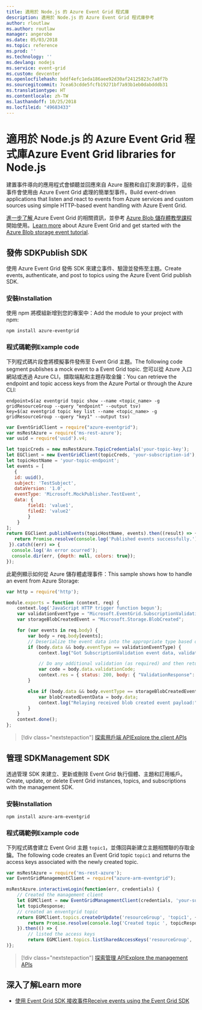 ```yaml
---
title: 適用於 Node.js 的 Azure Event Grid 程式庫
description: 適用於 Node.js 的 Azure Event Grid 程式庫參考
author: rloutlaw
ms.author: routlaw
manager: angerobe
ms.date: 05/03/2018
ms.topic: reference
ms.prod: ''
ms.technology: ''
ms.devlang: nodejs
ms.service: event-grid
ms.custom: devcenter
ms.openlocfilehash: bddf4efc1eda186aee92d30af24125823c7a8f7b
ms.sourcegitcommit: 7cea63cdde5fcfb19271bf7a93b1eb0dabdddb31
ms.translationtype: HT
ms.contentlocale: zh-TW
ms.lasthandoff: 10/25/2018
ms.locfileid: "49683433"
---
```

# <a name="azure-event-grid-libraries-for-nodejs"></a><span data-ttu-id="6a12d-103">適用於 Node.js 的 Azure Event Grid 程式庫</span><span class="sxs-lookup"><span data-stu-id="6a12d-103">Azure Event Grid libraries for Node.js</span></span>

<span data-ttu-id="6a12d-104">建置事件導向的應用程式會傾聽並回應來自 Azure 服務和自訂來源的事件，這些事件會使用由 Azure Event Grid 處理的簡單型事件。</span><span class="sxs-lookup"><span data-stu-id="6a12d-104">Build event-driven applications that listen and react to events from Azure services and custom sources using simple HTTP-based event handling with Azure Event Grid.</span></span>

<span data-ttu-id="6a12d-105">[進一步了解 ](/azure/event-grid/overview)Azure Event Grid 的相關資訊，並參考 [Azure Blob 儲存體教學課程](/azure/storage/blobs/storage-blob-event-quickstart)開始使用。</span><span class="sxs-lookup"><span data-stu-id="6a12d-105">[Learn more](/azure/event-grid/overview) about Azure Event Grid and get started with the [Azure Blob storage event tutorial](/azure/storage/blobs/storage-blob-event-quickstart).</span></span> 

## <a name="publish-sdk"></a><span data-ttu-id="6a12d-106">發佈 SDK</span><span class="sxs-lookup"><span data-stu-id="6a12d-106">Publish SDK</span></span>

<span data-ttu-id="6a12d-107">使用 Azure Event Grid 發佈 SDK 來建立事件、驗證並發佈至主題。</span><span class="sxs-lookup"><span data-stu-id="6a12d-107">Create events, authenticate, and post to topics using the Azure Event Grid publish SDK.</span></span>

### <a name="installation"></a><span data-ttu-id="6a12d-108">安裝</span><span class="sxs-lookup"><span data-stu-id="6a12d-108">Installation</span></span>

<span data-ttu-id="6a12d-109">使用 npm 將模組新增到您的專案中：</span><span class="sxs-lookup"><span data-stu-id="6a12d-109">Add the module to your project with npm:</span></span>

```bash
npm install azure-eventgrid
```

### <a name="example-code"></a><span data-ttu-id="6a12d-110">程式碼範例</span><span class="sxs-lookup"><span data-stu-id="6a12d-110">Example code</span></span>

<span data-ttu-id="6a12d-111">下列程式碼片段會將模擬事件發佈至 Event Grid 主題。</span><span class="sxs-lookup"><span data-stu-id="6a12d-111">The following code segment publishes a mock event to a Event Grid topic.</span></span> <span data-ttu-id="6a12d-112">您可以從 Azure 入口網站或透過 Azure CLI，擷取端點和主題存取金鑰：</span><span class="sxs-lookup"><span data-stu-id="6a12d-112">You can retrieve the endpoint and topic access keys from the Azure Portal or through the Azure CLI:</span></span>

```azurecli-interactive
endpoint=$(az eventgrid topic show --name <topic_name> -g gridResourceGroup --query "endpoint" --output tsv)
key=$(az eventgrid topic key list --name <topic_name> -g gridResourceGroup --query "key1" --output tsv)
```

```javascript
var EventGridClient = require("azure-eventgrid");
var msRestAzure = require('ms-rest-azure');
var uuid = require('uuid').v4;

let topicCreds = new msRestAzure.TopicCredentials('your-topic-key');
let EGClient = new EventGridClient(topicCreds, 'your-subscription-id');
let topicHostName = 'your-topic-endpoint';
let events = [
   {
   id: uuid(),
   subject: 'TestSubject',
   dataVersion: '1.0',
   eventType: 'Microsoft.MockPublisher.TestEvent',
   data: {
        field1: 'value1',
        filed2: 'value2'
        }
    }
];
return EGClient.publishEvents(topicHostName, events).then((result) => {
   return Promise.resolve(console.log('Published events successfully.'));
 }).catch((err) => {
  console.log('An error ocurred');
  console.dir(err, {depth: null, colors: true});
});
```

<span data-ttu-id="6a12d-113">此範例顯示如何從 Azure 儲存體處理事件：</span><span class="sxs-lookup"><span data-stu-id="6a12d-113">This sample shows how to handle an event from Azure Storage:</span></span>

```javascript
var http = require('http');

module.exports = function (context, req) {
    context.log('JavaScript HTTP trigger function begun');
    var validationEventType = "Microsoft.EventGrid.SubscriptionValidationEvent";
    var storageBlobCreatedEvent = "Microsoft.Storage.BlobCreated";

    for (var events in req.body) {
        var body = req.body[events];
        // Deserialize the event data into the appropriate type based on event type  
        if (body.data && body.eventType == validationEventType) {
            context.log("Got SubscriptionValidation event data, validation code: " + body.data.validationCode + " topic: " + body.topic);

            // Do any additional validation (as required) and then return back the below response
            var code = body.data.validationCode;
            context.res = { status: 200, body: { "ValidationResponse": code } };
        }

        else if (body.data && body.eventType == storageBlobCreatedEvent) {
            var blobCreatedEventData = body.data;
            context.log("Relaying received blob created event payload:" + JSON.stringify(blobCreatedEventData));
        }
    }
    context.done();
};
```

> [!div class="nextstepaction"]
> [<span data-ttu-id="6a12d-114">探索用戶端 API</span><span class="sxs-lookup"><span data-stu-id="6a12d-114">Explore the client APIs</span></span>](/javascript/api/overview/azure/eventgrid/client)

## <a name="management-sdk"></a><span data-ttu-id="6a12d-115">管理 SDK</span><span class="sxs-lookup"><span data-stu-id="6a12d-115">Management SDK</span></span>

<span data-ttu-id="6a12d-116">透過管理 SDK 來建立、更新或刪除 Event Grid 執行個體、主題和訂用帳戶。</span><span class="sxs-lookup"><span data-stu-id="6a12d-116">Create, update, or delete Event Grid instances, topics, and subscriptions with the management SDK.</span></span>

### <a name="installation"></a><span data-ttu-id="6a12d-117">安裝</span><span class="sxs-lookup"><span data-stu-id="6a12d-117">Installation</span></span>

```
npm install azure-arm-eventgrid
```

### <a name="example-code"></a><span data-ttu-id="6a12d-118">程式碼範例</span><span class="sxs-lookup"><span data-stu-id="6a12d-118">Example code</span></span>

<span data-ttu-id="6a12d-119">下列程式碼會建立 Event Grid 主題 `topic1`，並傳回與新建立主題相關聯的存取金鑰。</span><span class="sxs-lookup"><span data-stu-id="6a12d-119">The following code creates an Event Grid topic `topic1` and returns the access keys associated with the newly created topic.</span></span>

```javascript
var msRestAzure = require('ms-rest-azure');
var EventGridManagementClient = require("azure-arm-eventgrid");

msRestAzure.interactiveLogin(function(err, credentials) {
    // Created the management client
    let EGMClient = new EventGridManagementClient(credentials, 'your-subscription-id');
    let topicResponse;
    // created an enventgrid topic
    return EGMClient.topics.createOrUpdate('resourceGroup', 'topic1', { location: 'westus' }).then((topicResponse) => {
        return Promise.resolve(console.log('Created topic ', topicResponse));
    }).then(() => {
        // listed the access keys
        return EGMClient.topics.listSharedAccessKeys('resourceGroup', 'topic1')}
)};
```

> [!div class="nextstepaction"]
> [<span data-ttu-id="6a12d-120">探索管理 API</span><span class="sxs-lookup"><span data-stu-id="6a12d-120">Explore the management APIs</span></span>](/javascript/api/overview/azure/eventgrid/management)

## <a name="learn-more"></a><span data-ttu-id="6a12d-121">深入了解</span><span class="sxs-lookup"><span data-stu-id="6a12d-121">Learn more</span></span>

- [<span data-ttu-id="6a12d-122">使用 Event Grid SDK 接收事件</span><span class="sxs-lookup"><span data-stu-id="6a12d-122">Receive events using the Event Grid SDK</span></span>](/azure/event-grid/receive-events)
